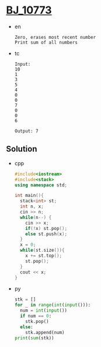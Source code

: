 # [BJ_10773](https://acmicpc.net/problem/10773)

* en

  ```en
  Zero, erases most recent number
  Print sum of all numbers
  ```

* tc

  ```tc
  Input:
  10
  1
  3
  5
  4
  0
  0
  7
  0
  0
  6

  Output: 7
  ```

## Solution

* cpp

  ```cpp
  #include<iostream>
  #include<stack>
  using namespace std;

  int main(){
    stack<int> st;
    int n, x;
    cin >> n;
    while(n--) {
      cin >> x;
      if(!x) st.pop();
      else st.push(x);
    }
    x = 0;
    while(st.size()){
      x += st.top();
      st.pop();
    }
    cout << x;
  }
  ```

* py

  ```py
  stk = []
  for _ in range(int(input())):
    num = int(input())
    if num == 0:
      stk.pop()
    else:
      stk.append(num)
  print(sum(stk))
  ```
